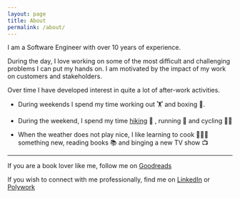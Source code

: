 ```yaml
---
layout: page
title: About
permalink: /about/
---
```


I am a Software Engineer with over 10 years of experience. 

During the day, I love working on some of the most difficult and challenging problems I can put my hands on. I am motivated by the impact of my work on customers and stakeholders.

Over time I have developed interest in quite a lot of after-work activities.

* During weekends I spend my time working out 🏋️ and boxing 🥊.

* During the weekend, I spend my time [hiking][manishsinha-strava] 🥾 , running 👟  and cycling 🚴‍♂️

* When the weather does not play nice, I like learning to cook 🧑🏽‍🍳  something new, reading books 📚 and binging a new TV show 📺


---

 

If you are a book lover like me, follow me on [Goodreads][goodreads-manishsinha]

If you wish to connect with me professionally, find me on [LinkedIn][linkedin-manishsinha27] or [Polywork][polywork-manishsinha]

[manishsinha-strava]: https://www.strava.com/athletes/10804098
[linkedin-manishsinha27]: https://www.linkedin.com/in/manishsinha27/
[goodreads-manishsinha]: https://www.goodreads.com/user/show/13151041-manish-sinha
[polywork-manishsinha]: https://www.polywork.com/manishsinha